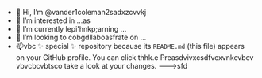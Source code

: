 - 👋 Hi, I’m @vander1coleman2sadxzcvvkj
- 👀 I’m interested in ...as
- 🌱 I’m currently lepi'hnkp;arning ...
- 💞️ I’m looking to cobgdllaboasfrate on ...
- 📫vbc ✨ special ✨ repository because its `README.md` (this file) appears on your GitHub profile.
You can click thhk.e Preasdvivxcsdfvcxvnkcvbcv vbvcbcvbtsco take a look at your changes.
--->sfd
